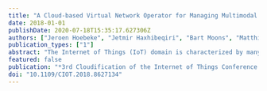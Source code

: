 ```yaml
---
title: "A Cloud-based Virtual Network Operator for Managing Multimodal LPWA Networks and Devices"
date: 2018-01-01
publishDate: 2020-07-18T15:35:17.627306Z
authors: ["Jeroen Hoebeke", "Jetmir Haxhibeqiri", "Bart Moons", "Matthias Van Eeghem", "Jen Rossey", "Abdulkadir Karagaac", "Jeroen Famaey"]
publication_types: ["1"]
abstract: "The Internet of Things (IoT) domain is characterized by many applications that require low bandwidth communication over a long range at a low cost and at low power, which has given rise to novel Low Power Wide Area Network (LPWAN) technologies that operate in the sub-GHz domain. Today, these technologies are being adopted in more complex settings and configurations than originally intended. Devices are being equipped with multiple LPWAN radio technologies to satisfy more diverse requirements, connecting to different networks at different times and locations. Further, organizations can have devices with different LPWAN technologies in the field or existing infrastructure might be shared across different organizations. As a consequence, there arises an increasing complexity in managing such multimodal LPWANs and in designing IoT applications on top. We present and validate the concept of a cloud-based virtual LPWA network operator that unifies such multimodal communications and homogenizes the way such heterogeneous private LPWAN deployments are managed by means of distributed OMA Lightweight M2M (LwM2M) containers. In addition, our architecture provides support for the most recent efforts in adopting IPv6 for LPWAN communication."
featured: false
publication: "*3rd Cloudification of the Internet of Things Conference (CIoT)*"
doi: "10.1109/CIOT.2018.8627134"
---
```


